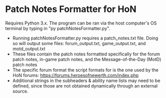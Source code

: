# Patch Notes Formatter for HoN

Requires Python 3.x. The program can be ran via the host computer's OS terminal by typing in "py patchNotesFormatter.py".

- Running patchNotesFormatter.py requires a patch_notes.txt file. Doing so will output some files: forum_output.txt, game_output.txt, and motd_output.txt 
- These files contain the patch notes formatted specifically for the forum patch notes, in-game patch notes, and the Message-of-the-Day (MotD) patch notes
- The specific forum format the script formats for is the one used by the HoN forums: https://forums.heroesofnewerth.com/index.php
- Additional strings in the subheaders & ability name lists may need to be defined, since those are not obtained dynamically through an external source.
